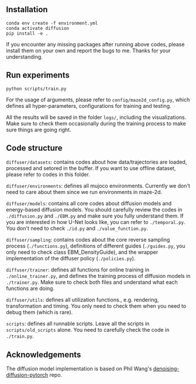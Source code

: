 ## Installation

```
conda env create -f environment.yml
conda activate diffusion
pip install -e .
```

If you encounter any missing packages after running above codes, please install them on your own and report the bugs to me. Thanks for your understanding.

## Run experiments

```
python scripts/train.py
```
For the usage of arguments, please refer to `config/maze2d_config.py`, which defines all hyper-parameters, configurations for training and testing.

All the results will be saved in the folder `logs/`, including the visualizations. Make sure to check them occasionally during the training process to make sure things are going right.

## Code structure
`diffuser/datasets`: contains codes about how data/trajectories are loaded, processed and setored in the buffer. If you want to use offline dataset, please refer to codes in this folder.

`diffuser/environments`: defines all mujoco environments. Currently we don't need to care about them since we run environments in maze-2d.

`diffuser/models`: contains all core codes about diffusion models and energy-based diffusion models. You should carefully review the codes in `./diffusion.py` and `./EBM.py` and make sure you fully understand them. If you are interested in how U-Net looks like, you can refer to `./temporal.py`. You don't need to check `./id.py` and `./value_function.py`.

`diffuser/sampling`: contains codes about the core reverse sampling process (`./functions.py`), definitions of different guides (`./guides.py`, you only need to check class EBM_DensityGuide), and the wrapper implementation of the diffuser policy (`./policies.py`).

`diffuser/trainer`: defines all functions for online training in `./online_trainer.py`, and defines the training process of diffusion models in `./trainer.py`. Make sure to check both files and understand what each functions are doing.

`diffuser/utils`: defines all utilization functions., e.g. rendering, transformation and timing. You only need to check them when you need to debug them (which is rare).

`scripts`: defines all runnable scripts. Leave all the scripts in `scripts/old_scripts` alone. You need to carefully check the code in `./train.py`.

## Acknowledgements

The diffusion model implementation is based on Phil Wang's [denoising-diffusion-pytorch](https://github.com/lucidrains/denoising-diffusion-pytorch) repo.